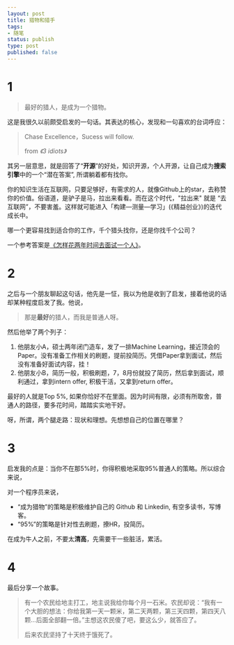 ```yaml
--- 
layout: post
title: 猎物和猎手
tags: 
- 随笔
status: publish
type: post
published: false
---
```


# 1

> 最好的猎人，是成为一个猎物。

这是我很久以前颇受启发的一句话。其表达的核心，发现和一句喜欢的台词呼应：

> Chase Excellence，Sucess will follow.  
> 
> from *《3 idiots》*

其另一层意思，就是回答了“**开源**”的好处，知识开源，个人开源，让自己成为**搜索引擎**中的一个“潜在答案”, 所谓躺着都有找你。

你的知识生活在互联网，只要足够好，有需求的人，就像Github上的star，去称赞你的价值。俗语道，是驴子是马，拉出来看看。而在这个时代，"拉出来" 就是 “去互联网”，不要害羞。这样就可能进入「构建—测量—学习」(《精益创业》)的迭代成长中。

哪一个更容易找到适合你的工作，千个猎头找你，还是你找千个公司？

一个参考答案是[《怎样花两年时间去面试一个人》](http://mindhacks.cn/2011/11/04/how-to-interview-a-person-for-two-years/)。

# 2 

之后与一个朋友聊起这句话，他先是一怔，我以为他是收到了启发，接着他说的话却某种程度启发了我。他说，

> 那是**最好**的猎人，而我是普通人呀。

然后他举了两个列子：

1. 他朋友小A，硕士两年闭门造车，发了一排Machine Learning，接近顶会的Paper。没有准备工作相关的刷题，提前投简历。凭借Paper拿到面试，然后没有准备好面试内容，挂！
2. 他朋友小B，简历一般，积极刷题，7，8月份就投了简历，然后拿到面试，顺利通过，拿到intern offer, 积极干活，又拿到return offer。

最好的人就是Top 5%, 如果你恰好不在里面。因为时间有限，必须有所取舍，普通人的路径，要多花时间，踏踏实实地干好。

呀，所谓，两个腿走路：现状和理想。先想想自己的位置在哪里？

# 3

启发我的点是：当你不在那5%时，你得积极地采取95%普通人的策略。所以综合来说，

对一个程序员来说，

* “成为猎物”的策略是积极维护自己的 Github 和 Linkedin, 有空多读书，写博客。
* “95%”的策略是针对性去刷题，撩HR，投简历。

在成为牛人之前，不要太**清高**，先需要干一些脏活，累活。

# 4 

最后分享一个故事。

> 有一个农民给地主打工，地主说我给你每个月一石米。农民却说：“我有一个大胆的想法：你给我第一天一颗米，第二天两颗，第三天四颗，第四天八颗...后面全部翻一倍。”主想这农民傻了吧，要这么少，就答应了。
>
> 后来农民坚持了十天终于饿死了。 
